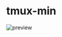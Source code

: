 # tmux-min
![preview](https://github.com/plainslife/tmux-min/assets/172808668/b885d310-4624-441a-9877-fe8b926d3be5)
